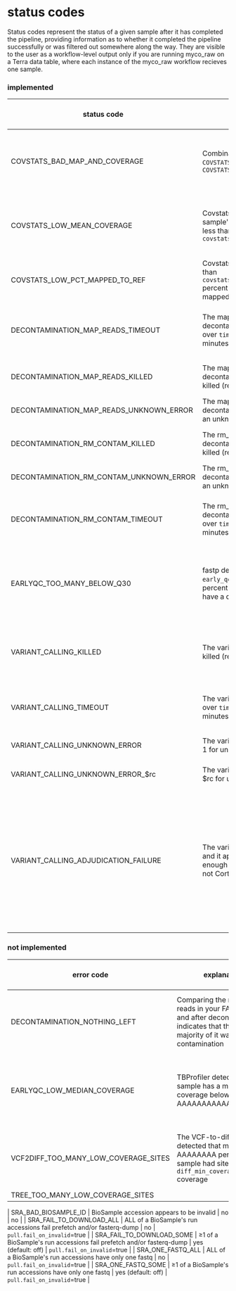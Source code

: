 # status codes
Status codes represent the status of a given sample after it has completed the pipeline, providing information as to whether it completed the pipeline successfully or was filtered out somewhere along the way. They are visible to the user as a workflow-level output only if you are running myco_raw on a Terra data table, where each instance of the myco_raw workflow recieves one sample.

### implemented
| status code                             | explanation                                                                                                                           | sample can be recovered?       | suggested resolution                                                                                                                                                                                                                                                                                                                                                                                                                            |
|-----------------------------------------|---------------------------------------------------------------------------------------------------------------------------------------|--------------------------------|-------------------------------------------------------------------------------------------------------------------------------------------------------------------------------------------------------------------------------------------------------------------------------------------------------------------------------------------------------------------------------------------------------------------------------------------------|
| COVSTATS_BAD_MAP_AND_COVERAGE           | Combination of `COVSTATS_LOW_MEAN_COVERAGE` and `COVSTATS_LOW_PCT_MAPPED_TO_REF`                                                      | yes, but the sample is suspect | Your sample will will likely be so heavily masked in VCF-to-diff that it's not worth salvaging, but you can try with `covstats_qc_skip_entirely` = true
| COVSTATS_LOW_MEAN_COVERAGE              | Covstats detected that less your sample's mean coverage was less than `covstats_qc_cutoff_coverages`                                  | yes, but the sample is suspect | Your sample will will likely be so heavily masked in VCF-to-diff that it's not worth salvaging, but you can try with `covstats_qc_skip_entirely` = true                                                                                                                                                                                                                                                                                                                                                                                                                                                                                                                                           |
| COVSTATS_LOW_PCT_MAPPED_TO_REF          | Covstats detected that more than `covstats_qc_cutoff_unmapped` percent of your sample was mapped to the H37Rv reference               | yes, but the sample is suspect | Rerun with a higher value for `covstats_qc_cutoff_unmapped`. |
| DECONTAMINATION_MAP_READS_TIMEOUT       | The map_reads part of the decontamination process went over `timeout_decontam_part1` minutes                                          | yes, but the sample is suspect | This could be a sign your sample is very heavily contaminated. If you wish to continue attempting to use it, set `timeout_decontam_part1` to 0 and rerun.                                                                                                                                                                                                                                                                                       |
| DECONTAMINATION_MAP_READS_KILLED        | The map_reads part of the decontamination process was killed (return code 137)                                                        | yes                            | Set the decontamination task's memory runtime attribute to a higher value (default: 16 GB) and rerun.                                                                                                                                                                                                                                                                                                                                           |
| DECONTAMINATION_MAP_READS_UNKNOWN_ERROR | The map_reads part of the decontamination process had an unknown error                                                                | no                             | Open an issue on GitHub                                                                                                                                                                                                                                                                                                                                                                                                                         |
| DECONTAMINATION_RM_CONTAM_KILLED        | The rm_contam part of the decontamination process was killed (return code 137)                                                        | yes                            | Set the decontamination task's memory runtime attribute to a higher value (default: 16 GB) and rerun.                                                                                                                                                                                                                                                                                                                                           |
| DECONTAMINATION_RM_CONTAM_UNKNOWN_ERROR | The rm_contam part of the decontamination process had an unknown error                                                                | no                             | Open an issue on GitHub                                                                                                                                                                                                                                                                                                                                                                                                                         |
| DECONTAMINATION_RM_CONTAM_TIMEOUT       | The rm_contam part of the decontamination process went over `timeout_decontam_part2` minutes                                          | yes, but the sample is suspect | This could be a sign your sample is very heavily contaminated. If you wish to continue attempting to use it, set `timeout_decontam_part2` to 0 and rerun.                                                                                                                                                                                                                                                                                       |
| EARLYQC_TOO_MANY_BELOW_Q30              | fastp detected `early_qc_cutoff_q30`*100 percent of your FASTQs's calls have a quality score below 30                                 | yes, but the sample is suspect | This could be a sign your sample is very low quality, possibly due issues in sample purification or during sequencing. If you wish to continue attempting to use it, adjust `early_qc_cutoff_q30` to a lower value (default: 0.90)                                                                                                                                                                                                              |
| VARIANT_CALLING_KILLED                  | The variant calling task was killed (return code 137)                                                                                 | yes, but the sample is suspect | Set `variantcalling_memory` to a higher value (default: 32 GB) and rerun, but be aware that running out of memory on default settings is quite unusual and may indicate an issue with the data.                                                                                                                                                                                                                                                 |
| VARIANT_CALLING_TIMEOUT                 | The variant calling task went over `timeout_variant_caller` minutes                                                                   | yes, but the sample is suspect | This could be a sign your sample is very small or very large. If you wish to continue attempting to use it, set `timeout_variant_caller` to 0.                                                                                                                                                                                                                                                                                                  |
| VARIANT_CALLING_UNKNOWN_ERROR           | The variant calling task returned 1 for unknown reasons                                                                               | no                             | Your FASTQs might be corrupt or almost entirely empty. |
| VARIANT_CALLING_UNKNOWN_ERROR_$rc       | The variant calling task returned $rc for unknown reasons                                                                             | no                             | Your FASTQS might be corrupt or almost entirely empty. |
| VARIANT_CALLING_ADJUDICATION_FAILURE    | The variant calling task failed, and it appears your sample has enough sites for minimap2 but not Cortex                              | yes, if sample can be bigger   | It appears Cortex cannot find any variants to call. It's possible too much of it was removed during the decontamination step, or there was never much of it in the first place. Check the size of this sample's input FASTQs and compare that to the size of the FASTQs after the decontamination step and earlyQC. You *might* be able to recover this sample by running myco_cleaned on raw, not-downsampled FASTQs. |



### not implemented
| error code                              | explanation                                                                                                                           | sample can be recovered?       | suggested resolution                                                                                                                                                                                                                                                                                                                                                                                                                                                                                                                             |
|-----------------------------------------|---------------------------------------------------------------------------------------------------------------------------------------|--------------------------------|--------------------------------------------------------------------------------------------------------------------------------------------------------------------------------------------------------------------------------------------------------------------------------------------------------------------------------------------------------------------------------------------------------------------------------------------------------------------------------------------------------------------------------------------------|
| DECONTAMINATION_NOTHING_LEFT            | Comparing the number of reads in your FASTQ before and after decontamination indicates that the vast majority of it was contamination | yes, but the sample is suspect | Your sample was heavily contaminated! If your sample started out large enough, there might be enough data left to continue, which you can attempt with AAAAAAA.                                                                                                                                                                                                                                                                                                                                                                                  |
| EARLYQC_LOW_MEDIAN_COVERAGE             | TBProfiler detected your sample has a median coverage below AAAAAAAAAAAAAAAAAA                                                        | yes, but the sample is suspect | It's very likely that your sample would be filtered out by later coverage checks even if this check was skipped. If you wish to continue attempting to use it anyway, adjust AAAAAAAAAAA                                                                                                                                                                                                                                                                                                                                                         |                                                                                                                                                                                                                                                                                                                                                                                                                                                                                                  |
| VCF2DIFF_TOO_MANY_LOW_COVERAGE_SITES    | The VCF-to-diff task detected that more than AAAAAAAA percent of your sample had sites below `diff_min_coverage_per_site` coverage    | yes, but the sample is suspect | A diff file can still be generated if `diff_min_coverage_per_site` (default: 10) is set to 0, but note that low coverage sites will not be masked in the resulting diff file.                                                                                                                                                                                                                                                                                                                                                                    |
| TREE_TOO_MANY_LOW_COVERAGE_SITES


| SRA_BAD_BIOSAMPLE_ID      | BioSample accession appears to be invalid                             | no                 | no                          |
| SRA_FAIL_TO_DOWNLOAD_ALL  | ALL of a BioSample's run accessions fail prefetch and/or fasterq-dump | no                 | `pull.fail_on_invalid`=true |
| SRA_FAIL_TO_DOWNLOAD_SOME | ≥1 of a BioSample's run accessions fail prefetch and/or fasterq-dump  | yes (default: off) | `pull.fail_on_invalid`=true |
| SRA_ONE_FASTQ_ALL         | ALL of a BioSample's run accessions have only one fastq               | no                 | `pull.fail_on_invalid`=true |
| SRA_ONE_FASTQ_SOME        | ≥1 of a BioSample's run accessions have only one fastq                | yes (default: off) | `pull.fail_on_invalid`=true |